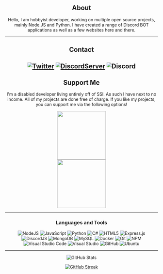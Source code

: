 <div align="center">
  
## About
Hello, I am hobbyist developer, working on multiple open source projects, mainly Node.JS and Python. I have created a range of Discord BOT applications as well as a few websites here and there.

-------------------

## Contact
<a href="https://twitter.com/_Nimbi">![Twitter](https://img.shields.io/badge/_Nimbi-%231DA1F2.svg?style=for-the-badge&logo=Twitter&logoColor=white)</a> <a href="https://discord.me/developer-corner"> ![DiscordServer](https://img.shields.io/discord/899130986242113586?label=Discord%20Server&logo=Discord&colorB=5865F2&style=for-the-badge&logoColor=white)</a> ![Discord](https://img.shields.io/badge/Nimbi%234961-%237289DA.svg?style=for-the-badge&logo=discord&logoColor=white)
-------------------

## Support Me

I'm a disabled developer living entirely off of SSI. As such I have next to no income. All of my projects are done free of charge. If you like my projects, you can support me via the following options!

<a href="https://www.patreon.com/Nimbi">
  <img src="https://c5.patreon.com/external/logo/become_a_patron_button@2x.png" width="160">
</a><br />
<a href="https://paypal.me/JVLewis1988">
  <img src="https://i.imgur.com/Zes9bHO.png" width="160">
</a>

-------------------

### Languages and Tools  
![NodeJS](https://img.shields.io/badge/node.js-%2343853D.svg?style=for-the-badge&logo=node.js&logoColor=white) ![JavaScript](https://img.shields.io/badge/javascript-%23323330.svg?style=for-the-badge&logo=javascript&logoColor=%23F7DF1E) ![Python](https://img.shields.io/badge/python-%2314354C.svg?style=for-the-badge&logo=python&logoColor=white) ![C#](https://img.shields.io/badge/c%23-%23239120.svg?style=for-the-badge&logo=c-sharp&logoColor=white) ![HTML5](https://img.shields.io/badge/html5-%23E34F26.svg?style=for-the-badge&logo=html5&logoColor=white) ![Express.js](https://img.shields.io/badge/express.js-%23404d59.svg?style=for-the-badge&logo=express&logoColor=%2361DAFB) ![DiscordJS](https://img.shields.io/badge/discord.js-%232C3454.svg?style=for-the-badge&logo=Discord&logoColor=Blue) ![MongoDB](https://img.shields.io/badge/MongoDB-%234ea94b.svg?style=for-the-badge&logo=mongodb&logoColor=white) ![MySQL](https://img.shields.io/badge/mysql-%2300f.svg?style=for-the-badge&logo=mysql&logoColor=white) ![Docker](https://img.shields.io/badge/docker-%230db7ed.svg?style=for-the-badge&logo=docker&logoColor=white) ![Git](https://img.shields.io/badge/git-%23F05033.svg?style=for-the-badge&logo=git&logoColor=white) ![NPM](https://img.shields.io/badge/NPM-%23000000.svg?style=for-the-badge&logo=npm&logoColor=white) ![Visual Studio Code](https://img.shields.io/badge/VisualStudioCode-0078d7.svg?style=for-the-badge&logo=visual-studio-code&logoColor=white) ![Visual Studio](https://img.shields.io/badge/VisualStudio-5C2D91.svg?style=for-the-badge&logo=visual-studio&logoColor=white) ![GitHub](https://img.shields.io/badge/github-%23121011.svg?style=for-the-badge&logo=github&logoColor=white) ![Ubuntu](https://img.shields.io/badge/Ubuntu-E95420?style=for-the-badge&logo=ubuntu&logoColor=white)
  
-------------------
  
![GitHub Stats](https://github-readme-stats.vercel.app/api?username=PhantomNimbi&show_icons=true&theme=radical&count_private=true&include_all_commits=true)

[![GitHub Streak](http://github-readme-streak-stats.herokuapp.com?user=PhantomNimbi&theme=radical)](https://git.io/streak-stats)

 <div>
